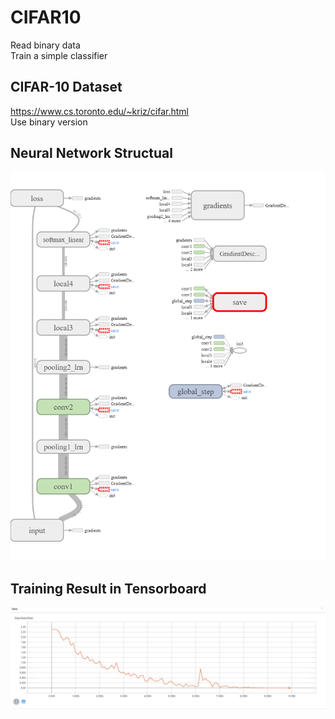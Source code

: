 # CIFAR10

Read binary data  
Train a simple classifier  

## CIFAR-10 Dataset
https://www.cs.toronto.edu/~kriz/cifar.html  
Use binary version

## Neural Network Structual
![alt text](https://github.com/aup67333/ML/blob/master/CIFAR10/images/graphs.png)

## Training Result in Tensorboard
![alt text](https://github.com/aup67333/ML/blob/master/CIFAR10/images/Loss.JPG)
